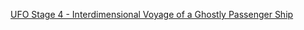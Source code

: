 [UFO Stage 4 - Interdimensional Voyage of a Ghostly Passenger Ship](https://www.youtube.com/watch?v=ofuPQIPotn0)